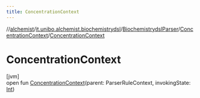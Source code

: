 ```yaml
---
title: ConcentrationContext
---
```

//[alchemist](../../../../index.html)/[it.unibo.alchemist.biochemistrydsl](../../index.html)/[BiochemistrydslParser](../index.html)/[ConcentrationContext](index.html)/[ConcentrationContext](-concentration-context.html)



# ConcentrationContext



[jvm]\
open fun [ConcentrationContext](-concentration-context.html)(parent: ParserRuleContext, invokingState: [Int](https://kotlinlang.org/api/latest/jvm/stdlib/kotlin/-int/index.html))





